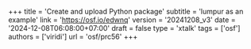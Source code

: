 +++
title = 'Create and upload Python package'
subtitle = 'lumpur as an example'
link = 'https://osf.io/edwnq'
version = '20241208_v3'
date = '2024-12-08T06:08:00+07:00'
draft = false
type = 'xtalk'
tags = ['osf']
authors = ['viridi']
url = 'osf/prc56'
+++
<!--more-->
